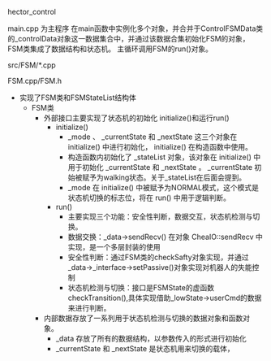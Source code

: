 hector_control

main.cpp 为主程序
在main函数中实例化多个对象，并合并于ControlFSMData类的_controlData对象这一数据集合中，并通过该数据合集初始化FSM的对象，FSM类集成了数据结构和状态机。
主循环调用FSM的run()对象。

src/FSM/*.cpp

FSM.cpp/FSM.h 
- 实现了FSM类和FSMStateList结构体
  - FSM类
    - 外部接口主要实现了状态机的初始化 initialize()和运行run()
      - initialize()
        -  _mode 、 _currentState 和 _nextState 这三个对象在 initialize() 中进行初始化， initialize() 在构造函数中使用。
        - 构造函数内初始化了 _stateList 对象，该对象在 initialize() 中用于初始化 _currentState 和 _nextState 。 _currentState 初始被赋予为walking状态。关于_stateList在后面会提到。
        - _mode 在 initialize() 中被赋予为NORMAL模式，这个模式是状态机切换的标志位，将在 run() 中用于逻辑判断。
      - run()
        - 主要实现三个功能：安全性判断，数据交互，状态机检测与切换。
        - 数据交换：_data->sendRecv() 在对象 CheaIO::sendRecv 中实现，是一个多层封装的使用
        - 安全性判断：通过FSM类的checkSafty对象实现，并通过 _data->_interface->setPassive()对象实现对机器人的失能控制
        - 状态机检测与切换：接口是FSMState的虚函数checkTransition(),具体实现借助_lowState->userCmd的数据来进行判断。
    - 内部数据存放了一系列用于状态机检测与切换的数据对象和函数对象。
      - _data 存放了所有的数据结构，以参数传入的形式进行初始化
      - _currentState 和 _nextState 是状态机用来切换的载体，